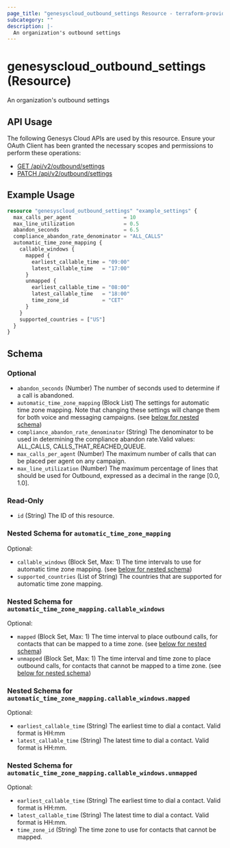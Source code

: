 ```yaml
---
page_title: "genesyscloud_outbound_settings Resource - terraform-provider-genesyscloud"
subcategory: ""
description: |-
  An organization's outbound settings
---
```

# genesyscloud_outbound_settings (Resource)

An organization's outbound settings

## API Usage
The following Genesys Cloud APIs are used by this resource. Ensure your OAuth Client has been granted the necessary scopes and permissions to perform these operations:

* [GET /api/v2/outbound/settings](https://developer.genesys.cloud/routing/outbound/#get-api-v2-outbound-settings)
* [PATCH /api/v2/outbound/settings](https://developer.genesys.cloud/routing/outbound/#patch-api-v2-outbound-settings)

## Example Usage

```terraform
resource "genesyscloud_outbound_settings" "example_settings" {
  max_calls_per_agent                 = 10
  max_line_utilization                = 0.5
  abandon_seconds                     = 6.5
  compliance_abandon_rate_denominator = "ALL_CALLS"
  automatic_time_zone_mapping {
    callable_windows {
      mapped {
        earliest_callable_time = "09:00"
        latest_callable_time   = "17:00"
      }
      unmapped {
        earliest_callable_time = "08:00"
        latest_callable_time   = "18:00"
        time_zone_id           = "CET"
      }
    }
    supported_countries = ["US"]
  }
}
```

<!-- schema generated by tfplugindocs -->
## Schema

### Optional

- `abandon_seconds` (Number) The number of seconds used to determine if a call is abandoned.
- `automatic_time_zone_mapping` (Block List) The settings for automatic time zone mapping. Note that changing these settings will change them for both voice and messaging campaigns. (see [below for nested schema](#nestedblock--automatic_time_zone_mapping))
- `compliance_abandon_rate_denominator` (String) The denominator to be used in determining the compliance abandon rate.Valid values: ALL_CALLS, CALLS_THAT_REACHED_QUEUE.
- `max_calls_per_agent` (Number) The maximum number of calls that can be placed per agent on any campaign.
- `max_line_utilization` (Number) The maximum percentage of lines that should be used for Outbound, expressed as a decimal in the range [0.0, 1.0].

### Read-Only

- `id` (String) The ID of this resource.

<a id="nestedblock--automatic_time_zone_mapping"></a>
### Nested Schema for `automatic_time_zone_mapping`

Optional:

- `callable_windows` (Block Set, Max: 1) The time intervals to use for automatic time zone mapping. (see [below for nested schema](#nestedblock--automatic_time_zone_mapping--callable_windows))
- `supported_countries` (List of String) The countries that are supported for automatic time zone mapping.

<a id="nestedblock--automatic_time_zone_mapping--callable_windows"></a>
### Nested Schema for `automatic_time_zone_mapping.callable_windows`

Optional:

- `mapped` (Block Set, Max: 1) The time interval to place outbound calls, for contacts that can be mapped to a time zone. (see [below for nested schema](#nestedblock--automatic_time_zone_mapping--callable_windows--mapped))
- `unmapped` (Block Set, Max: 1) The time interval and time zone to place outbound calls, for contacts that cannot be mapped to a time zone. (see [below for nested schema](#nestedblock--automatic_time_zone_mapping--callable_windows--unmapped))

<a id="nestedblock--automatic_time_zone_mapping--callable_windows--mapped"></a>
### Nested Schema for `automatic_time_zone_mapping.callable_windows.mapped`

Optional:

- `earliest_callable_time` (String) The earliest time to dial a contact. Valid format is HH:mm
- `latest_callable_time` (String) The latest time to dial a contact. Valid format is HH:mm.


<a id="nestedblock--automatic_time_zone_mapping--callable_windows--unmapped"></a>
### Nested Schema for `automatic_time_zone_mapping.callable_windows.unmapped`

Optional:

- `earliest_callable_time` (String) The earliest time to dial a contact. Valid format is HH:mm.
- `latest_callable_time` (String) The latest time to dial a contact. Valid format is HH:mm.
- `time_zone_id` (String) The time zone to use for contacts that cannot be mapped.

